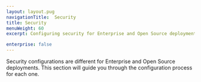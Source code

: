 ```yaml
---
layout: layout.pug
navigationTitle:  Security
title: Security
menuWeight: 60
excerpt: Configuring security for Enterprise and Open Source deployments

enterprise: false
---
```

Security configurations are different for Enterprise and Open Source deployments. This section will guide you through the configuration process for each one.
